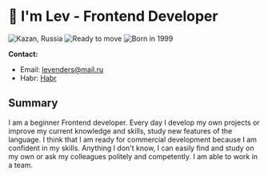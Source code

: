 # 👋 I'm Lev - Frontend Developer

![Kazan, Russia](https://img.shields.io/badge/Location-Kazan,%20Russia-blue)
![Ready to move](https://img.shields.io/badge/Status-Ready%20to%20move-green)
![Born in 1999](https://img.shields.io/badge/Born-1999-yellow)

**Contact:**
- Email: [levenders@mail.ru](levenders@mail.ru)
- Habr: [Habr](https://career.habr.com/levenders)

## Summary
I am a beginner Frontend developer. Every day I develop my own projects or improve my current knowledge and skills, study new features of the language. I think that I am ready for commercial development because I am confident in my skills. Anything I don't know, I can easily find and study on my own or ask my colleagues politely and competently. I am able to work in a team.

